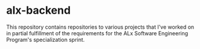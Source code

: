 # alx-backend

This repository contains repositories to various projects that I've worked on in partial fulfillment of the requirements for the ALx Software Engineering Program's specialization sprint.
